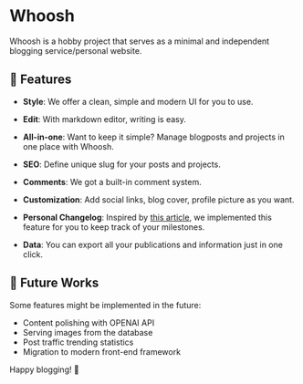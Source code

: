 # Whoosh

Whoosh is a hobby project that serves as a minimal and independent blogging service/personal website.

## 🚀 Features

- **Style**: We offer a clean, simple and modern UI for you to use.

- **Edit**: With markdown editor, writing is easy.

- **All-in-one**: Want to keep it simple? Manage blogposts and projects in one place with Whoosh.

- **SEO**: Define unique slug for your posts and projects.

- **Comments**: We got a built-in comment system.

- **Customization**: Add social links, blog cover, profile picture as you want.

- **Personal Changelog**: Inspired by [this article](https://brianlovin.com/writing/make-a-personal-changelog), we implemented this feature for you to keep track of your milestones.

- **Data**: You can export all your publications and information just in one click.

## 🌙 Future Works

Some features might be implemented in the future:

- Content polishing with OPENAI API
- Serving images from the database
- Post traffic trending statistics
- Migration to modern front-end framework

Happy blogging! 🎉
